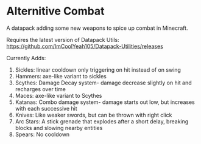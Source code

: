 # Alternitive Combat
A datapack adding some new weapons to spice up combat in Minecraft.

Requires the latest version of Datapack Utils: https://github.com/ImCoolYeah105/Datapack-Utilities/releases

Currently Adds:

1. Sickles: linear cooldown only triggering on hit instead of on swing
2. Hammers: axe-like variant to sickles
3. Scythes: Damage Decay system- damage decrease slightly on hit and recharges over time
4. Maces: axe-like variant to Scythes
5. Katanas: Combo damage system- damage starts out low, but increases with each successive hit
6. Knives: Like weaker swords, but can be thrown with right click
7. Arc Stars: A stick grenade that explodes after a short delay, breaking blocks and slowing nearby entities
8. Spears: No cooldown
